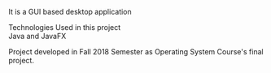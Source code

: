 
It is a GUI based desktop application

Technologies Used in this project  
Java and JavaFX

Project developed in Fall 2018 Semester as Operating System Course's final project.  
